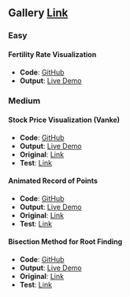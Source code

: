 ## Gallery [Link](https://biplab-sutradhar.github.io/gallery/)

### Easy

#### Fertility Rate Visualization
- **Code**: [GitHub](https://github.com/biplab-sutradhar/gallery/blob/main/easy.R)
- **Output**: [Live Demo](https://biplab-sutradhar.github.io/fertility_rate_output/)

### Medium

#### Stock Price Visualization (Vanke)
- **Code**: [GitHub](https://github.com/biplab-sutradhar/Stock_price_of_vanke)
- **Output**: [Live Demo](https://biplab-sutradhar.github.io/Stock_price_of_vanke/)
- **Original**: [Link](https://yihui.org/animation/example/vanke1127/)
- **Test**: [Link](https://github.com/biplab-sutradhar/gallery/blob/main/Stock_price_of_vanke/test-vanke.R)

#### Animated Record of Points
- **Code**: [GitHub](https://github.com/biplab-sutradhar/ani_record)
- **Output**: [Live Demo](https://biplab-sutradhar.github.io/ani_record/)
- **Original**: [Link](https://yihui.org/animation/example/ani-record/)
- **Test**: [Link](https://github.com/biplab-sutradhar/gallery/blob/main/ani_record/test-ani.R)

#### Bisection Method for Root Finding
- **Code**: [GitHub](https://github.com/biplab-sutradhar/bisection_method)
- **Output**: [Live Demo](https://biplab-sutradhar.github.io/bisection_method/)
- **Original**: [Link](https://yihui.org/animation/example/bisection-method/)
- **Test**: [Link](https://github.com/biplab-sutradhar/gallery/blob/main/bisection_method/test-bisection.R)
